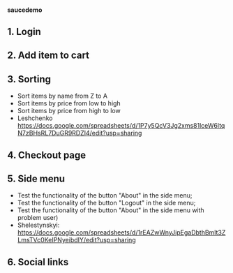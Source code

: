 #### saucedemo
## 1. Login
## 2. Add item to cart
## 3. Sorting
- Sort items by name from Z to A
- Sort items by price from low to high
- Sort items by price from high to low
- Leshchenko https://docs.google.com/spreadsheets/d/1P7y5QcV3Jg2xms81lceW6ltqN7zBHsRL7DuGR9RDZI4/edit?usp=sharing
## 4. Checkout page
## 5. Side menu
- Test the functionality of the button "About" in the side menu;
- Test the functionality of the button "Logout" in the side menu;
- Test the functionality of the button "About" in the side menu with problem user)
- Shelestynskyi: https://docs.google.com/spreadsheets/d/1rEAZwWnyJipEgaDbthBmlt3ZLmsTVc0KeIPNyeibdIY/edit?usp=sharing 
## 6. Social links
